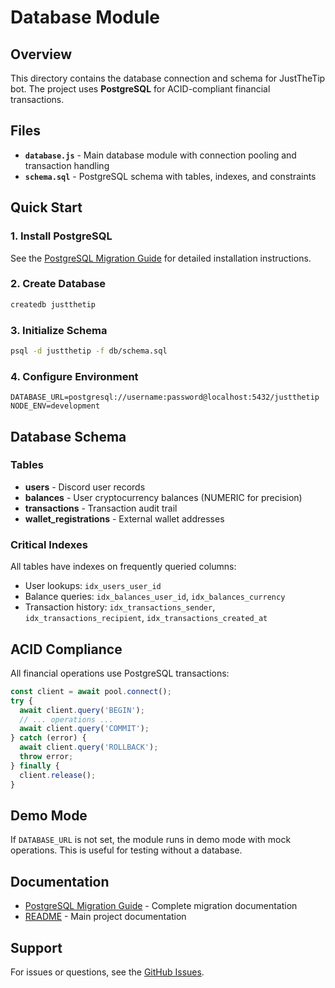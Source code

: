 # Database Module

## Overview

This directory contains the database connection and schema for JustTheTip bot. The project uses **PostgreSQL** for ACID-compliant financial transactions.

## Files

- **`database.js`** - Main database module with connection pooling and transaction handling
- **`schema.sql`** - PostgreSQL schema with tables, indexes, and constraints

## Quick Start

### 1. Install PostgreSQL

See the [PostgreSQL Migration Guide](../POSTGRESQL_MIGRATION.md) for detailed installation instructions.

### 2. Create Database

```bash
createdb justthetip
```

### 3. Initialize Schema

```bash
psql -d justthetip -f db/schema.sql
```

### 4. Configure Environment

```env
DATABASE_URL=postgresql://username:password@localhost:5432/justthetip
NODE_ENV=development
```

## Database Schema

### Tables

- **users** - Discord user records
- **balances** - User cryptocurrency balances (NUMERIC for precision)
- **transactions** - Transaction audit trail
- **wallet_registrations** - External wallet addresses

### Critical Indexes

All tables have indexes on frequently queried columns:
- User lookups: `idx_users_user_id`
- Balance queries: `idx_balances_user_id`, `idx_balances_currency`
- Transaction history: `idx_transactions_sender`, `idx_transactions_recipient`, `idx_transactions_created_at`

## ACID Compliance

All financial operations use PostgreSQL transactions:

```javascript
const client = await pool.connect();
try {
  await client.query('BEGIN');
  // ... operations ...
  await client.query('COMMIT');
} catch (error) {
  await client.query('ROLLBACK');
  throw error;
} finally {
  client.release();
}
```

## Demo Mode

If `DATABASE_URL` is not set, the module runs in demo mode with mock operations. This is useful for testing without a database.

## Documentation

- [PostgreSQL Migration Guide](../POSTGRESQL_MIGRATION.md) - Complete migration documentation
- [README](../README.md) - Main project documentation

## Support

For issues or questions, see the [GitHub Issues](https://github.com/jmenichole/Justthetip/issues).
